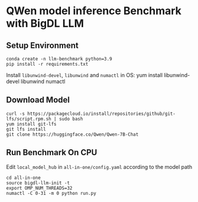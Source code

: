# QWen model inference Benchmark with BigDL LLM 

## Setup Environment
    conda create -n llm-benchmark python=3.9
	pip install -r requirements.txt
Install `libunwind-devel`, `libunwind` and `numactl` in OS:
	yum install libunwind-devel libunwind numactl 

## Download Model
	curl -s https://packagecloud.io/install/repositories/github/git-lfs/script.rpm.sh | sudo bash
	yum install git-lfs
	git lfs install
	git clone https://huggingface.co/Qwen/Qwen-7B-Chat

## Run Benchmark On CPU
Edit `local_model_hub` in `all-in-one/config.yaml` according to the model path

    cd all-in-one
	source bigdl-llm-init -t
	export OMP_NUM_THREADS=32
	numactl -C 0-31 -m 0 python run.py
